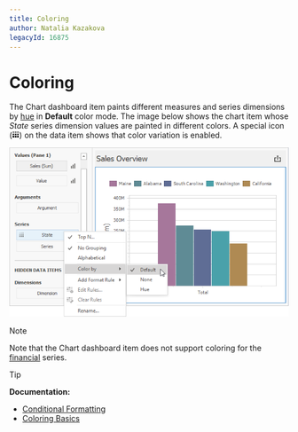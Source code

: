 ```yaml
---
title: Coloring
author: Natalia Kazakova
legacyId: 16875
---
```

# Coloring

The Chart dashboard item paints different measures and series dimensions by [hue](../../appearance-customization/coloring/coloring-concepts.md) in **Default** color mode. The image below shows the chart item whose _State_ series dimension values are painted in different colors. A special icon (![ColoringIndicator](../../../../images/coloringindicator25453.png)) on the data item shows that color variation is enabled.

![win-chart-colored-by-default](../../../../images/win-chart-colored-by-default.png)

> [!NOTE]
> Note that the Chart dashboard item does not support coloring for the [financial](series/financial-series.md) series.

>[!Tip]
>**Documentation:**<br>
>* [Conditional Formatting](conditional-formatting.md)
>* [Coloring Basics](../../appearance-customization/coloring.md)